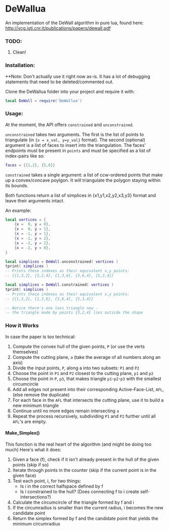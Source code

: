 # DeWallua
An implementation of the DeWall algorithm in pure lua, found here: http://vcg.isti.cnr.it/publications/papers/dewall.pdf

### TODO:
1. Clean!

### Installation:
**Note: Don't actually use it right now as-is. It has a lot of debugging statements that need to be deleted/commented out.

Clone the DeWallua folder into your project and require it with:  
```lua
local DeWall = require('DeWallua')
```

### Usage:
At the moment, the API offers `constrained` and `unconstrained`. 

`unconstrained` takes two arguments. The first is the list of points to triangulate (in `{x = x_val, y=y_val}` format). The second (optional) argument is a list of faces to insert into the triangulation. The faces' endpoints must be present in `points` and must be specified as a list of index-pairs like so:
```lua
faces = {{1,2}, {5,6}}
```

`constrained` takes a single argument: a list of ccw-ordered points that make up a convex/concave poylgon.
It will triangulate the polygon staying within its bounds.

Both functions return a list of simplices in {x1,y1,x2,y2,x3,y3} format and leave their arguments intact.

An example:
```lua
local vertices = {
	{x =  0, y = 0}, 
	{x =  0, y = 1}, 
	{x = -1, y = 1}, 
	{x = -1, y = 2}, 
	{x = -2, y = 2}, 
	{x = -2, y = 0}, 
}

local simplices = DeWall.unconstrained( vertices )
tprint( simplices )
-- Prints these indexes as their equivalent x,y points:
-- {{1,3,2}, {3,2,4}, {1,3,6}, {3,6,4}, {5,3,4}}

local simplices = DeWall.constrained( vertices )
tprint( simplices )
-- Prints these indexes as their equivalent x,y points:
-- {{1,3,2}, {1,3,6}, {3,6,4}, {5,3,4}}

-- Notice there's one less triangle now -
-- the triangle made by points {3,2,4} lies outside the shape 
```

### How it Works
In case the paper is too technical:

1) Compute the convex hull of the given points, `P` (or use the verts themselves)
2) Compute the cutting plane, `a` (take the average of all numbers along an axis)
3) Divide the input points, `P`, along a into two subsets: `P1` and `P2`
4) Choose the point in `P1` and `P2` closest to the cutting plane, `p1` and `p2`
5) Choose the point in `P`, `p3`, that makes triangle `p1`-`p2`-`p3` with the smallest circumcircle
6) Add all edges not present into their corresponding Active-Face-List, `AFL`, (else remove the duplicate)
7) For each face in the `AFL` that intersects the cutting plane, use it to build a new minimum triangle
8) Continue until no more edges remain intersecting `a`
9) Repeat the process recursively, subdividing `P1` and `P2` further until all `AFL`'s are empty.

#### Make_Simplex()
This function is the real heart of the algorithm (and might be doing too much)
Here's what it does:
1) Given a face (f), check if it isn't already present in the hull of the given points (skip if so)
2) Iterate through points in the counter (skip if the current point is in the given face)
3) Test each point, i, for two things:
	* Is i in the correct halfspace defined by f
	* Is i constrained to the hull? (Does connecting f to i create self-intersections?)
4) Calculate the circumcircle of the triangle formed by f and i
5) If the circumradius is smaller than the current radius, i becomes the new candidate point
6) Return the simplex formed by f and the candidate point that yields the minimum circumradius
